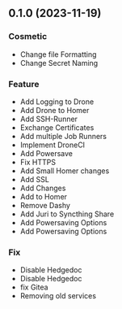 ## 0.1.0 (2023-11-19)

### Cosmetic

- Change file Formatting
- Change Secret Naming

### Feature

- Add Logging to Drone
- Add Drone to Homer
- Add SSH-Runner
- Exchange Certificates
- Add multiple Job Runners
- Implement DroneCI
- Add Powersave
- Fix HTTPS
- Add Small Homer changes
- Add SSL
- Add Changes
- Add to Homer
- Remove Dashy
- Add Juri to Syncthing Share
- Add Powersaving Options
- Add Powersaving Options

### Fix

- Disable Hedgedoc
- Disable Hedgedoc
- fix Gitea
- Removing old services
